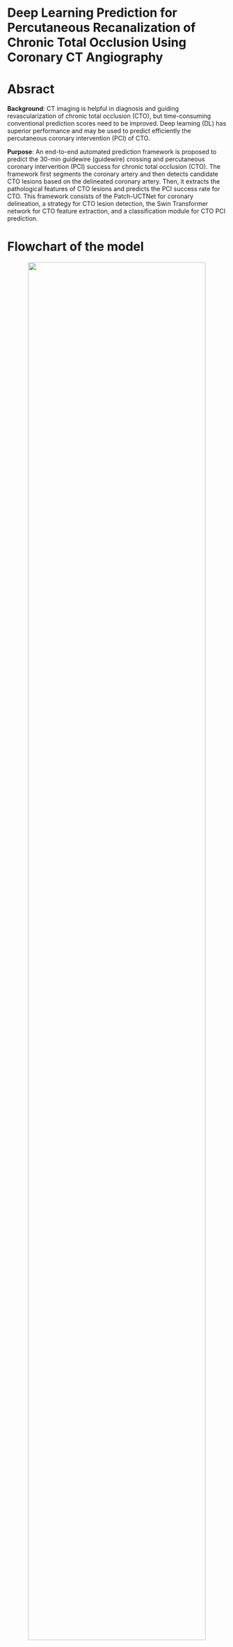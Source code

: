 # Deep Learning Prediction for Percutaneous Recanalization of Chronic Total Occlusion Using Coronary CT Angiography

# Absract
**Background**: CT imaging is helpful in diagnosis and guiding revascularization of chronic total occlusion (CTO), but time-consuming conventional prediction scores need to be improved. Deep learning (DL) has superior performance and may be used to predict efficiently the percutaneous coronary intervention (PCI) of CTO.

**Purpose**: An end-to-end automated prediction framework is proposed to predict the 30-min guidewire (guidewire) crossing and percutaneous coronary intervention (PCI) success for chronic total occlusion (CTO). The framework first segments the coronary artery and then detects candidate CTO lesions based on the delineated coronary artery. Then, it extracts the pathological features of CTO lesions and predicts the PCI success rate for CTO. This framework consists of the Patch-UCTNet for coronary delineation, a strategy for CTO lesion detection, the Swin Transformer network for CTO feature extraction, and a classification module for CTO PCI prediction.

# Flowchart of the model
<div align="center">    
<img src="https://github-production-user-asset-6210df.s3.amazonaws.com/143240318/263461681-5574e1a0-ce98-4b2f-990b-c01460691334.png" height="90%" width="90%" />
</div>

# Requirements
```python=3.7.1 torch=1.7.0```
